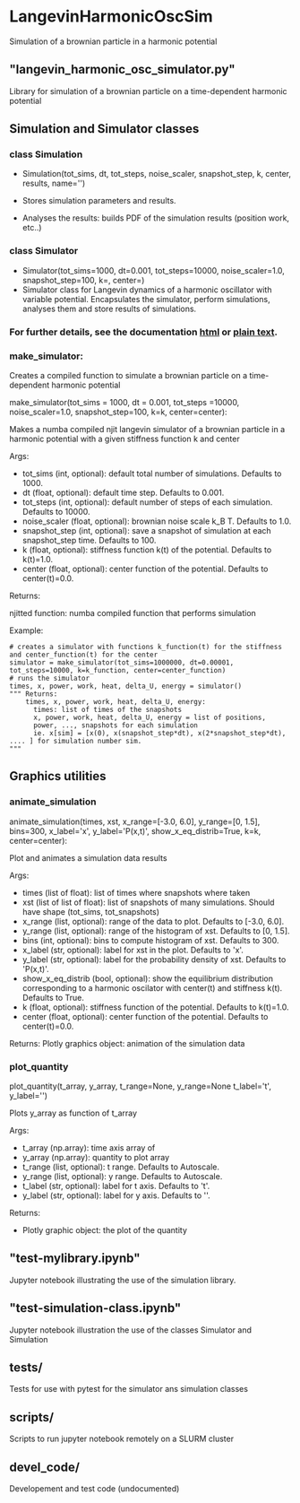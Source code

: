 # LangevinHarmonicOscSim

Simulation of a brownian particle in a harmonic potential

## "langevin_harmonic_osc_simulator.py"

Library for simulation of a brownian particle on a time-dependent
harmonic potential

## Simulation and Simulator classes

### class Simulation

- Simulation(tot_sims, dt, tot_steps, noise_scaler, snapshot_step, k, center, results, name='')

- Stores simulation parameters and results.

- Analyses the results: builds PDF of the simulation results (position work, etc..)

### class Simulator

- Simulator(tot_sims=1000, dt=0.001, tot_steps=10000, noise_scaler=1.0, snapshot_step=100, k=<function k>, center=<function center>)
- Simulator class for Langevin dynamics of a harmonic oscillator with
  variable potential. Encapsulates the simulator, perform
  simulations, analyses them and store results
  of simulations.

### For further details, see the documentation [html](doc.html) or [plain text](doc.txt).

### make_simulator:

Creates a compiled function to simulate a brownian
particle on a time-dependent harmonic potential

make_simulator(tot_sims = 1000, dt = 0.001, tot_steps =10000, noise_scaler=1.0, snapshot_step=100, k=k, center=center):

Makes a numba compiled njit langevin simulator of a brownian
particle in a harmonic potential with a given stiffness function k and center

Args:

- tot_sims (int, optional): default total number of simulations. Defaults to 1000.
- dt (float, optional): default time step. Defaults to 0.001.
- tot_steps (int, optional): default number of steps of each simulation. Defaults to 10000.
- noise_scaler (float, optional): brownian noise scale k_B T. Defaults to 1.0.
- snapshot_step (int, optional): save a snapshot of simulation at
  each snapshot_step time. Defaults to 100.
- k (float, optional): stiffness function k(t) of the potential. Defaults to k(t)=1.0.
- center (float, optional): center function of the potential. Defaults to center(t)=0.0.

Returns:

njitted function: numba compiled function that performs simulation

Example:

    # creates a simulator with functions k_function(t) for the stiffness and center_function(t) for the center
    simulator = make_simulator(tot_sims=1000000, dt=0.00001, tot_steps=10000, k=k_function, center=center_function)
    # runs the simulator
    times, x, power, work, heat, delta_U, energy = simulator()
    """ Returns:
        times, x, power, work, heat, delta_U, energy:
          times: list of times of the snapshots
          x, power, work, heat, delta_U, energy = list of positions,
          power, ..., snapshots for each simulation
          ie. x[sim] = [x(0), x(snapshot_step*dt), x(2*snapshot_step*dt), .... ] for simulation number sim.
    """

## Graphics utilities

### animate_simulation

animate_simulation(times, xst, x_range=[-3.0, 6.0], y_range=[0, 1.5], bins=300, x_label='x', y_label='P(x,t)', show_x_eq_distrib=True, k=k, center=center):

Plot and animates a simulation data results

Args:

- times (list of float): list of times where snapshots where taken
- xst (list of list of float): list of snapshots of many
  simulations. Should have shape (tot_sims, tot_snapshots)
- x_range (list, optional): range of the data to plot. Defaults to [-3.0, 6.0].
- y_range (list, optional): range of the histogram of xst. Defaults to [0, 1.5].
- bins (int, optional): bins to compute histogram of xst. Defaults to 300.
- x_label (str, optional): label for xst in the plot. Defaults to 'x'.
- y_label (str, optional): label for the probability density of xst. Defaults to 'P(x,t)'.
- show_x_eq_distrib (bool, optional): show the equilibrium
  distribution corresponding to a harmonic oscilator with center(t)
  and stiffness k(t). Defaults to True.
- k (float, optional): stiffness function of the potential. Defaults to k(t)=1.0.
- center (float, optional): center function of the potential. Defaults to center(t)=0.0.

Returns:
Plotly graphics object: animation of the simulation data

### plot_quantity

plot_quantity(t_array, y_array, t_range=None, y_range=None t_label='t',
y_label='')

Plots y_array as function of t_array

Args:

- t_array (np.array): time axis array of
- y_array (np.array): quantity to plot array
- t_range (list, optional): t range. Defaults to Autoscale.
- y_range (list, optional): y range. Defaults to Autoscale.
- t_label (str, optional): label for t axis. Defaults to 't'.
- y_label (str, optional): label for y axis. Defaults to ''.

Returns:

- Plotly graphic object: the plot of the quantity

## "test-mylibrary.ipynb"

Jupyter notebook illustrating the use of the simulation library.

## "test-simulation-class.ipynb"

Jupyter notebook illustration the use of the classes Simulator and Simulation

## tests/

Tests for use with pytest for the simulator ans simulation classes

## scripts/

Scripts to run jupyter notebook remotely on a SLURM cluster

## devel_code/

Developement and test code (undocumented)
